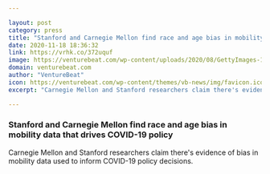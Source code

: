 ```yaml
---

layout: post
category: press
title: "Stanford and Carnegie Mellon find race and age bias in mobility data that drives COVID-19 policy"
date: 2020-11-18 18:36:32
link: https://vrhk.co/372uquf
image: https://venturebeat.com/wp-content/uploads/2020/08/GettyImages-1241738009-e1599840312418.jpg?w=1200&strip=all
domain: venturebeat.com
author: "VentureBeat"
icon: https://venturebeat.com/wp-content/themes/vb-news/img/favicon.ico
excerpt: "Carnegie Mellon and Stanford researchers claim there's evidence of bias in mobility data used to inform COVID-19 policy decisions."

---
```


### Stanford and Carnegie Mellon find race and age bias in mobility data that drives COVID-19 policy

Carnegie Mellon and Stanford researchers claim there's evidence of bias in mobility data used to inform COVID-19 policy decisions.
